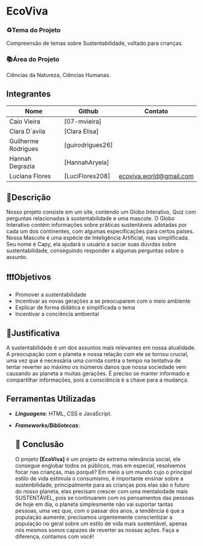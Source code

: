 # EcoViva
### ♻️Tema do Projeto
Compreensão de temas sobre Sustentabilidade, voltado para crianças.
### 📚Área do Projeto
Ciências da Natureza, Ciências Humanas.
## Integrantes
|         Nome         |      Github       |        Contato        |
|----------------------|-------------------|-----------------------|                 
| Caio Vieira          | [07-mvieira]      |                       |
| Clara D´avila        | [Clara Elisa]     |                       |
| Guilherme Rodrigues  | [guirodrigues26]  |                       |
| Hannah Degrazia      | [HannahAryela]    |                       |
| Luciana Flores       | [LuciFlores208]   |ecoviva.world@gmail.com|                         |          
## 📝Descrição
Nosso projeto consiste em um site, contendo um Globo Interativo, Quiz com perguntas relacionadas à sustentabilidade e uma mascote. O Globo Interativo contém informações sobre práticas sustentáveis adotadas por cada um dos continentes, com algumas especificações para certos países. Nossa Mascote é uma espécie de Inteligência Artificial, mas simplificada. Seu nome é Capy, ela ajudará o usuário a saciar suas dúvidas sobre sustentabilidade, conseguindo responder a algumas perguntas sobre o assunto.
## ❗❗❗Objetivos
- Promover a sustentabilidade
- Incentivar as novas gerações a se preocuparem com o meio ambiente
- Explicar de forma didática e simplificada o tema
- Incentivar a conciência ambiental

## 🤔Justificativa
A sustentabilidade é um dos assuntos mais relevantes em nossa atualidade. A preocupação com o planeta e nossa relação com ele se tornou crucial, uma vez que é necessária uma corrida contra o tempo na tentativa de tentar reverter ao máximo os inúmeros danos que nossa sociedade vem causando ao planeta a muitas gerações. É preciso se manter informado e compartilhar informações, pois a consciência é a chave para a mudança.
## Ferramentas Utilizadas
- _**Linguagens**_: HTML, CSS e JavaScript.
- _**Frameworks/Bibliotecas**_:

  ## 🎉 Conclusão
  O projeto **[EcoViva]** é um projeto de extrema relevância social, ele consegue englobar todos os públicos, mas em especial, resolvemos focar nas crianças,
  mas porquê? Em meio a um mundo cujo o principal estilo de vida estimula o consumismo, é importante ensinar sobre a sustenbilidade, principalmente para as crianças
  pois elas são o futuro do nosso planeta, elas precisam crescer com uma mentalodade mais SUSTENTÁVEL, pois se continuarem com os pensamentos das pessoas de hoje em 
  dia, o 
  planeta simplesmente não vai suportar tantas pessoas, uma vez que, com o passar dos anos, a tendência é que a população aumente, precisamos urgentemente 
  conscientizar a população no geral sobre um estilo de vida mais sustentável, apenas nós mesmos somos capazes de reverter as nossas ações.
  Faça a diferença, contamos com você!
